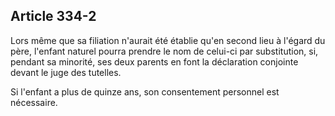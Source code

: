 Article 334-2
----
Lors même que sa filiation n'aurait été établie qu'en second lieu à l'égard du
père, l'enfant naturel pourra prendre le nom de celui-ci par substitution, si,
pendant sa minorité, ses deux parents en font la déclaration conjointe devant le
juge des tutelles.

Si l'enfant a plus de quinze ans, son consentement personnel est nécessaire.
